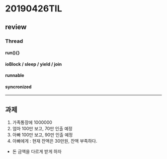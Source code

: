 # 20190426TIL

## review

### Thread

#### run(){}

#### ioBlock / sleep / yield / join

#### runnable

#### syncronized

---

## 과제

1. 가족통장에 1000000
2. 엄마 100만 보고, 70만 인출 예정
3. 아빠 100만 보고, 90만 인출 예정
4. 아빠에게 : 현재 잔액은 30만원, 잔액 부족하다.

- 돈 금액을 다르게 받게 하자